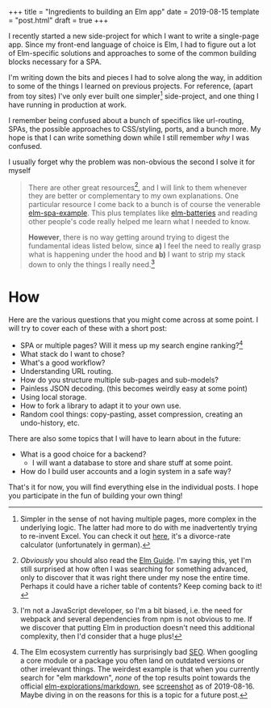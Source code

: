 +++
title = "Ingredients to building an Elm app"
date = 2019-08-15
template = "post.html"
draft = true
+++


I recently started a new side-project for which I want to write a single-page app. Since my front-end language of choice is Elm, I had to figure out a lot of Elm-specific solutions and approaches to some of the common building blocks necessary for a SPA.

I'm writing down the bits and pieces I had to solve along the way, in addition to some of the things I learned on previous projects. For reference, (apart from toy sites) I've only ever built one simpler[^1] side-project, and one thing I have running in production at work.

I remember being confused about a bunch of specifics like url-routing, SPAs, the possible approaches to CSS/styling, ports, and a bunch more. My hope is that I can write something down while I still remember _why_ I was confused.

I usually forget why the problem was non-obvious the second I solve it for myself

> There are other great resources[^2], and I will link to them whenever they are better or complementary to my own explanations. One particular resource I come back to a bunch is of course the venerable [elm-spa-example](https://github.com/rtfeldman/elm-spa-example). This plus templates like [elm-batteries](https://github.com/cedricss/elm-batteries) and reading other people's code really helped me learn what I needed to know.
>
> **However**, there is no way getting around trying to digest the fundamental ideas listed below, since **a)** I feel the need to really grasp what is happening under the hood and **b)** I want to strip my stack down to only the things I really need.[^3]

# How

Here are the various questions that you might come across at some point. I will try to cover each of these with a short post:

- SPA or multiple pages? Will it mess up my search engine ranking?[^4]
- What stack do I want to chose?
- What's a good workflow?
- Understanding URL routing.
- How do you structure multiple sub-pages and sub-models?
- Painless JSON decoding. (this becomes weirdly easy at some point)
- Using local storage.
- How to fork a library to adapt it to your own use.
- Random cool things: copy-pasting, asset compression, creating an undo-history, etc.

There are also some topics that I will have to learn about in the future:

- What is a good choice for a backend?
    - I will want a database to store and share stuff at some point.
- How do I build user accounts and a login system in a safe way?

That's it for now, you will find everything else in the individual posts. I hope you participate in the fun of building your own thing!


[^1]: Simpler in the sense of not having multiple pages, more complex in the underlying logic. The latter had more to do with me inadvertently trying to re-invent Excel. You can check it out [here](https://2mol.gitlab.io/urechner/), it's a divorce-rate calculator (unfortunately in german).

[^2]: *Obviously* you should also read the [Elm Guide](https://guide.elm-lang.org/). I'm saying this, yet I'm still surprised at how often I was searching for something advanced, only to discover that it was right there under my nose the entire time. Perhaps it could have a richer table of contents? Keep coming back to it!

[^3]: I'm not a JavaScript developer, so I'm a bit biased, i.e. the need for webpack and several dependencies from npm is not obvious to me. If we discover that putting Elm in production doesn't need this additional complexity, then I'd consider that a huge plus!

[^4]: The Elm ecosystem currently has surprisingly bad [SEO](https://en.wikipedia.org/wiki/Search_engine_optimization). When googling a core module or a package you often land on outdated versions or other irrelevant things. The weirdest example is that when you currently search for "elm markdown", _none_ of the top results point towards the official [elm-explorations/markdown](https://github.com/elm-explorations/markdown), see [screenshot](/images/elm-markdown-google.png) as of 2019-08-16. Maybe diving in on the reasons for this is a topic for a future post.

